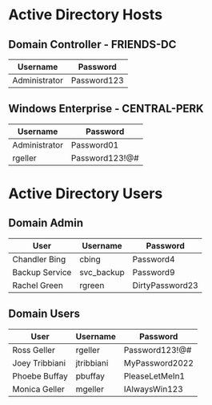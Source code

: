 # Active Directory Hosts

## Domain Controller - FRIENDS-DC

|    Username   |   Password    |
| ------------- | ------------- |
| Administrator |  Password123  |

## Windows Enterprise - CENTRAL-PERK

|    Username   |   Password    |
| ------------- | ------------- |
| Administrator |  Password01   |
| rgeller       | Password123!@#|

# Active Directory Users

## Domain Admin

|      User     |    Username   |    Password   |
| ------------- | ------------- | ------------- |
| Chandler Bing |  cbing        | Password4     |
| Backup Service|  svc_backup   | Password9     |
| Rachel Green  |  rgreen       |DirtyPassword23|

## Domain Users

|      User     |    Username   |    Password   |
| ------------- | ------------- | ------------- |
| Ross Geller   |  rgeller      | Password123!@#|
| Joey Tribbiani|  jtribbiani   | MyPassword2022|
| Phoebe Buffay |  pbuffay      | PleaseLetMeIn1|
| Monica Geller |  mgeller      | IAlwaysWin123 |

